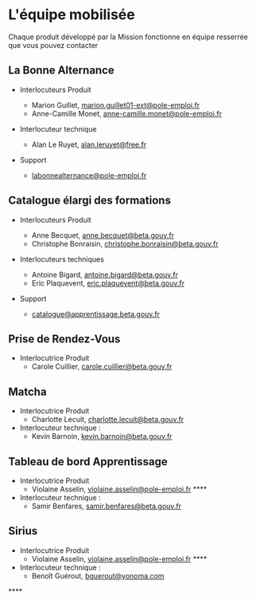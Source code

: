 # L'équipe mobilisée

Chaque produit développé par la Mission fonctionne en équipe resserrée que vous pouvez contacter

## La Bonne Alternance

* Interlocuteurs Produit
  * Marion Guillet, [marion.guillet01-ext@pole-emploi.fr](mailto:marion.guillet01-ext@pole-emploi.fr) 
  * Anne-Camille Monet, [anne-camille.monet@pole-emploi.fr](mailto:anne-camille.monet@pole-emploi.fr) 
* Interlocuteur technique

  * Alan Le Ruyet, [alan.leruyet@free.fr](mailto:alan.leruyet@free.fr)

* Support
  * [labonnealternance@pole-emploi.fr](mailto:labonnealternance@pole-emploi.fr)

## Catalogue élargi des formations

* Interlocuteurs Produit

  * Anne Becquet, [anne.becquet@beta.gouv.fr ](mailto:anne.becquet@beta.gouv.fr%20)
  * Christophe Bonraisin, [christophe.bonraisin@beta.gouv.fr ](mailto:christophe.bonraisin@beta.gouv.fr%20) 

* Interlocuteurs techniques

  * Antoine Bigard, [antoine.bigard@beta.gouv.fr](mailto:antoine.bigard@beta.gouv.fr)
  * Eric Plaquevent, [eric.plaquevent@beta.gouv.fr](mailto:eric.plaquevent@beta.gouv.fr)

* Support
  * [catalogue@apprentissage.beta.gouv.fr](mailto:catalogue@apprentissage.beta.gouv.fr)

## **Prise de Rendez-Vous**

* Interlocutrice Produit
  * Carole Cuillier, [carole.cuillier@beta.gouv.fr](mailto:carole.cuillier@beta.gouv.fr)

## **Matcha**

* Interlocutrice Produit
  * Charlotte Lecuit, [charlotte.lecuit@beta.gouv.fr](mailto:charlotte.lecuit@beta.gouv.fr) 
* Interlocuteur technique :
  * Kevin Barnoin, [kevin.barnoin@beta.gouv.fr](mailto:kevin.barnoin@beta.gouv.fr)

## **Tableau de bord Apprentissage**

* Interlocutrice Produit
  * Violaine Asselin, [violaine.asselin@pole-emploi.fr](mailto:violaine.asselin@pole-emploi.fr) ****
* Interlocuteur technique :
  * Samir Benfares, [samir.benfares@beta.gouv.fr](mailto:samir.benfares@beta.gouv.fr)

## Sirius

* Interlocutrice Produit
  * Violaine Asselin, [violaine.asselin@pole-emploi.fr](mailto:violaine.asselin@pole-emploi.fr) ****
* Interlocuteur technique :
  * Benoît Guérout, [bguerout@yonoma.com](mailto:bguerout@yonoma.com)

\*\*\*\*

